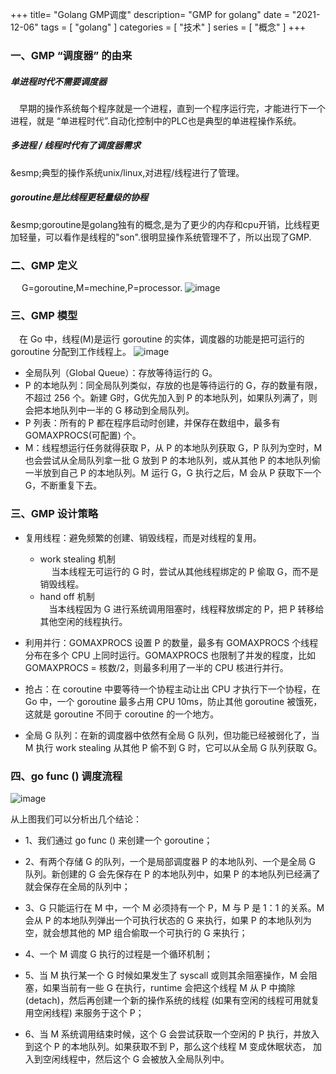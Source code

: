 +++
title= "Golang GMP调度"
description= "GMP for golang"
date = "2021-12-06"
tags = [
    "golang"
]
categories = [
  "技术"
]
series = [
  "概念"
]
+++

### 一、GMP “调度器” 的由来

##### 单进程时代不需要调度器
&emsp;早期的操作系统每个程序就是一个进程，直到一个程序运行完，才能进行下一个进程，就是 “单进程时代”.自动化控制中的PLC也是典型的单进程操作系统。

##### 多进程 / 线程时代有了调度器需求
&esmp;典型的操作系统unix/linux,对进程/线程进行了管理。

##### goroutine是比线程更轻量级的协程
&esmp;goroutine是golang独有的概念,是为了更少的内存和cpu开销，比线程更加轻量，可以看作是线程的"son".很明显操作系统管理不了，所以出现了GMP.

### 二、GMP 定义
&emsp; G=goroutine,M=mechine,P=processor.
  ![image](images/post/golang/GMP-define.webp)

### 三、GMP 模型
&emsp;在 Go 中，线程(M)是运行 goroutine 的实体，调度器的功能是把可运行的 goroutine 分配到工作线程上。
  ![image](images/post/golang/GMP-model.webp)
  - 全局队列（Global Queue）：存放等待运行的 G。
  - P 的本地队列：同全局队列类似，存放的也是等待运行的 G，存的数量有限，不超过 256 个。新建 G时，G优先加入到 P 的本地队列，如果队列满了，则会把本地队列中一半的 G 移动到全局队列。
  - P 列表：所有的 P 都在程序启动时创建，并保存在数组中，最多有 GOMAXPROCS(可配置) 个。
  - M：线程想运行任务就得获取 P，从 P 的本地队列获取 G，P 队列为空时，M 也会尝试从全局队列拿一批 G 放到 P 的本地队列，或从其他 P 的本地队列偷一半放到自己 P 的本地队列。M 运行 G，G 执行之后，M 会从 P 获取下一个 G，不断重复下去。
  

### 三、GMP 设计策略
- 复用线程：避免频繁的创建、销毁线程，而是对线程的复用。
  - work stealing 机制  
  &emsp; 当本线程无可运行的 G 时，尝试从其他线程绑定的 P 偷取 G，而不是销毁线程。
  - hand off 机制  
  &emsp;当本线程因为 G 进行系统调用阻塞时，线程释放绑定的 P，把 P 转移给其他空闲的线程执行。

- 利用并行：GOMAXPROCS 设置 P 的数量，最多有 GOMAXPROCS 个线程分布在多个 CPU 上同时运行。GOMAXPROCS 也限制了并发的程度，比如 GOMAXPROCS = 核数/2，则最多利用了一半的 CPU 核进行并行。

- 抢占：在 coroutine 中要等待一个协程主动让出 CPU 才执行下一个协程，在 Go 中，一个 goroutine 最多占用 CPU 10ms，防止其他 goroutine 被饿死，这就是 goroutine 不同于 coroutine 的一个地方。

- 全局 G 队列：在新的调度器中依然有全局 G 队列，但功能已经被弱化了，当 M 执行 work stealing 从其他 P 偷不到 G 时，它可以从全局 G 队列获取 G。

### 四、go func () 调度流程    
  ![image](images/post/golang/GMP-gofunc.webp)

从上图我们可以分析出几个结论：

  - 1、我们通过 go func () 来创建一个 goroutine；

  - 2、有两个存储 G 的队列，一个是局部调度器 P 的本地队列、一个是全局 G 队列。新创建的 G 会先保存在 P 的本地队列中，如果 P 的本地队列已经满了就会保存在全局的队列中；

  - 3、G 只能运行在 M 中，一个 M 必须持有一个 P，M 与 P 是 1：1 的关系。M 会从 P 的本地队列弹出一个可执行状态的 G 来执行，如果 P 的本地队列为空，就会想其他的 MP 组合偷取一个可执行的 G 来执行；

  - 4、一个 M 调度 G 执行的过程是一个循环机制；

  - 5、当 M 执行某一个 G 时候如果发生了 syscall 或则其余阻塞操作，M 会阻塞，如果当前有一些 G 在执行，runtime 会把这个线程 M 从 P 中摘除 (detach)，然后再创建一个新的操作系统的线程 (如果有空闲的线程可用就复用空闲线程) 来服务于这个 P；

  - 6、当 M 系统调用结束时候，这个 G 会尝试获取一个空闲的 P 执行，并放入到这个 P 的本地队列。如果获取不到 P，那么这个线程 M 变成休眠状态， 加入到空闲线程中，然后这个 G 会被放入全局队列中。

